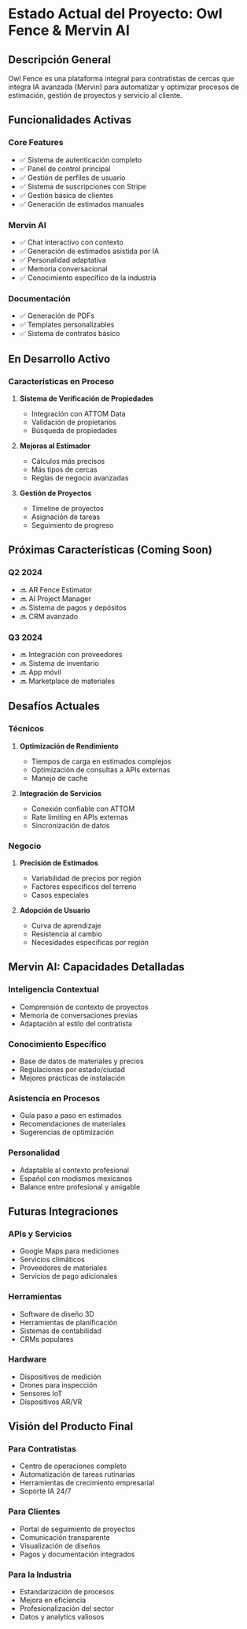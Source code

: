 
# Estado Actual del Proyecto: Owl Fence & Mervin AI

## Descripción General
Owl Fence es una plataforma integral para contratistas de cercas que integra IA avanzada (Mervin) para automatizar y optimizar procesos de estimación, gestión de proyectos y servicio al cliente.

## Funcionalidades Activas

### Core Features
- ✅ Sistema de autenticación completo
- ✅ Panel de control principal
- ✅ Gestión de perfiles de usuario
- ✅ Sistema de suscripciones con Stripe
- ✅ Gestión básica de clientes
- ✅ Generación de estimados manuales

### Mervin AI
- ✅ Chat interactivo con contexto
- ✅ Generación de estimados asistida por IA
- ✅ Personalidad adaptativa
- ✅ Memoria conversacional
- ✅ Conocimiento específico de la industria

### Documentación
- ✅ Generación de PDFs
- ✅ Templates personalizables
- ✅ Sistema de contratos básico

## En Desarrollo Activo

### Características en Proceso
1. **Sistema de Verificación de Propiedades**
   - Integración con ATTOM Data
   - Validación de propietarios
   - Búsqueda de propiedades

2. **Mejoras al Estimador**
   - Cálculos más precisos
   - Más tipos de cercas
   - Reglas de negocio avanzadas

3. **Gestión de Proyectos**
   - Timeline de proyectos
   - Asignación de tareas
   - Seguimiento de progreso

## Próximas Características (Coming Soon)

### Q2 2024
- 🔜 AR Fence Estimator
- 🔜 AI Project Manager
- 🔜 Sistema de pagos y depósitos
- 🔜 CRM avanzado

### Q3 2024
- 🔜 Integración con proveedores
- 🔜 Sistema de inventario
- 🔜 App móvil
- 🔜 Marketplace de materiales

## Desafíos Actuales

### Técnicos
1. **Optimización de Rendimiento**
   - Tiempos de carga en estimados complejos
   - Optimización de consultas a APIs externas
   - Manejo de cache

2. **Integración de Servicios**
   - Conexión confiable con ATTOM
   - Rate limiting en APIs externas
   - Sincronización de datos

### Negocio
1. **Precisión de Estimados**
   - Variabilidad de precios por región
   - Factores específicos del terreno
   - Casos especiales

2. **Adopción de Usuario**
   - Curva de aprendizaje
   - Resistencia al cambio
   - Necesidades específicas por región

## Mervin AI: Capacidades Detalladas

### Inteligencia Contextual
- Comprensión de contexto de proyectos
- Memoria de conversaciones previas
- Adaptación al estilo del contratista

### Conocimiento Específico
- Base de datos de materiales y precios
- Regulaciones por estado/ciudad
- Mejores prácticas de instalación

### Asistencia en Procesos
- Guía paso a paso en estimados
- Recomendaciones de materiales
- Sugerencias de optimización

### Personalidad
- Adaptable al contexto profesional
- Español con modismos mexicanos
- Balance entre profesional y amigable

## Futuras Integraciones

### APIs y Servicios
- Google Maps para mediciones
- Servicios climáticos
- Proveedores de materiales
- Servicios de pago adicionales

### Herramientas
- Software de diseño 3D
- Herramientas de planificación
- Sistemas de contabilidad
- CRMs populares

### Hardware
- Dispositivos de medición
- Drones para inspección
- Sensores IoT
- Dispositivos AR/VR

## Visión del Producto Final

### Para Contratistas
- Centro de operaciones completo
- Automatización de tareas rutinarias
- Herramientas de crecimiento empresarial
- Soporte IA 24/7

### Para Clientes
- Portal de seguimiento de proyectos
- Comunicación transparente
- Visualización de diseños
- Pagos y documentación integrados

### Para la Industria
- Estandarización de procesos
- Mejora en eficiencia
- Profesionalización del sector
- Datos y analytics valiosos
